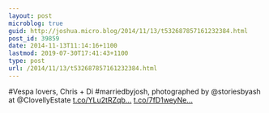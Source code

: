 ```yaml
---
layout: post
microblog: true
guid: http://joshua.micro.blog/2014/11/13/t532687857161232384.html
post_id: 39859
date: 2014-11-13T11:14:16+1100
lastmod: 2019-07-30T17:41:43+1100
type: post
url: /2014/11/13/t532687857161232384.html
---
```

#Vespa lovers, Chris + Di #marriedbyjosh, photographed by @storiesbyash at @ClovellyEstate [t.co/YLu2tRZqb...](http://t.co/YLu2tRZqbe) [t.co/7fD1weyNe...](http://t.co/7fD1weyNel)
